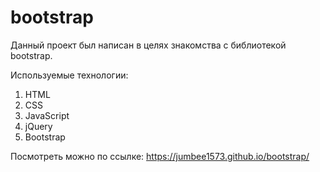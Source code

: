 # bootstrap

Данный проект был написан в целях знакомства с библиотекой bootstrap.

Используемые технологии:
1. HTML
2. CSS
3. JavaScript
4. jQuery
5. Bootstrap

Посмотреть можно по ссылке: https://jumbee1573.github.io/bootstrap/
